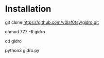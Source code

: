 
# Installation

git clone https://github.com/v0laf0tsy/gidro.git

chmod 777 -R gidro 

cd gidro
 
python3 gidro.py

